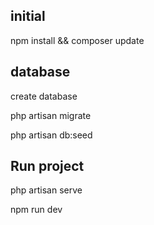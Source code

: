 
## initial
npm install && composer update

## database
create database

php artisan migrate

php artisan db:seed

## Run project
php artisan serve

npm run dev
